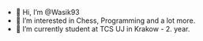 - 👋 Hi, I’m @Wasik93
- 👀 I’m interested in Chess, Programming and a lot more.
- 🌱 I’m currently student at TCS UJ in Krakow - 2. year.

<!---
Wasik93/Wasik93 is a ✨ special ✨ repository because its `README.md` (this file) appears on your GitHub profile.
You can click the Preview link to take a look at your changes.
--->
